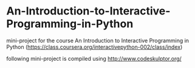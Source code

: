 An-Introduction-to-Interactive-Programming-in-Python
====================================================

mini-project for the course An Introduction to Interactive Programming in Python (https://class.coursera.org/interactivepython-002/class/index)

following mini-project is compiled using http://www.codeskulptor.org/

